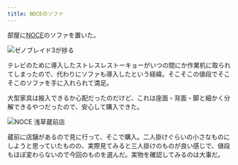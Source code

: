 ```yaml
---
title: NOCEのソファ
---
```

部屋に[NOCE](https://www.noce.co.jp/)のソファを置いた。

![](https://lh5.googleusercontent.com/HgWFhkEjIoxNe9WRSdptXAZ6LPZv6pFFECrmNR7PGFoKKdnA9n1zCSDzbiQzpGZMqrtcoKQ7DR1xsfZP-EeNNITJRAZc7xGtgrIO_1ENkbu3c16hJYrPgLOrrT1Oyqcjf7PP-jg8FtYa2__zLQEFzoY "ゼノブレイド3が捗る")

テレビのために導入したストレスレストーキョーがいつの間にか作業机に取られてしまったので、代わりにソファも導入したという経緯。そこそこの値段でそこそこのソファを手に入れられて満足。

大型家具は搬入できるか心配だったのだけど、これは座面・背面・脚と細かく分解できるやつだったので、安心して購入できた。

![](https://lh6.googleusercontent.com/Tpi-XDD6Yd-LIkBa81QPHubnwHfbPJAuLFqE7UKVa-Bfzjnd5j1mnedON-vSOjOGLWYlmBzLFCpL9lNWWLHD-3ophceCP2XJ0y755lMvmExKFvR8Rb9u0n_Tu1YA5VxgMHVc46f2Rej98bfW26mb7G0 "NOCE 浅草蔵前店")

蔵前に店舗があるので見に行って、そこで購入。二人掛けぐらいの小さなものにしようと思っていたものの、実際見てみると三人掛けのものが良い感じで、値段もほぼ変わらないので今回のものを選んだ。実物を確認してみるのは大事だ。
